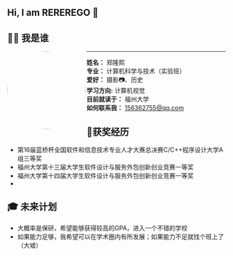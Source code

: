 ## Hi, I am REREREGO 👋

## 🧑‍💻 我是谁

<img align="left" src="https://github.com/REREREGO.png" width="180" style="border-radius:50%"/>

---
**姓名：** 郑隆熙  
**专业：** 计算机科学与技术（实验班）   
**爱好：** 摄影📷、历史  
**学习方向:** 计算机视觉    
**目前就读于：** 福州大学    
**如何联系我：** 156362755@qq.com    


## 🏅获奖经历
- 第16届蓝桥杯全国软件和信息技术专业人才大赛总决赛C/C++程序设计大学A组三等奖
- 福州大学第十三届大学生软件设计与服务外包创新创业竞赛一等奖
- 福州大学第十四届大学生软件设计与服务外包创新创业竞赛一等奖
- 
 <!--
## 🚀 最近在做
（咕咕咕）
| 时间 | 项目 | 关键词 |
|---|---|---|
-->

## 🎓 未来计划
- 大概率是保研，希望能够获得较高的GPA，进入一个不错的学校
- 如果能力足够，我希望可以在学术圈内有所发展；如果能力不足就找个班上了（大嘘）

<!--
**REREREGO/REREREGO** is a ✨ _special_ ✨ repository because its `README.md` (this file) appears on your GitHub profile.

Here are some ideas to get you started:

- 🔭 I’m currently working on ...
- 🌱 I’m currently learning ...
- 👯 I’m looking to collaborate on ...
- 🤔 I’m looking for help with ...
- 💬 Ask me about ...
- 📫 How to reach me: ...
- 😄 Pronouns: ...
- ⚡ Fun fact: ...
-->
